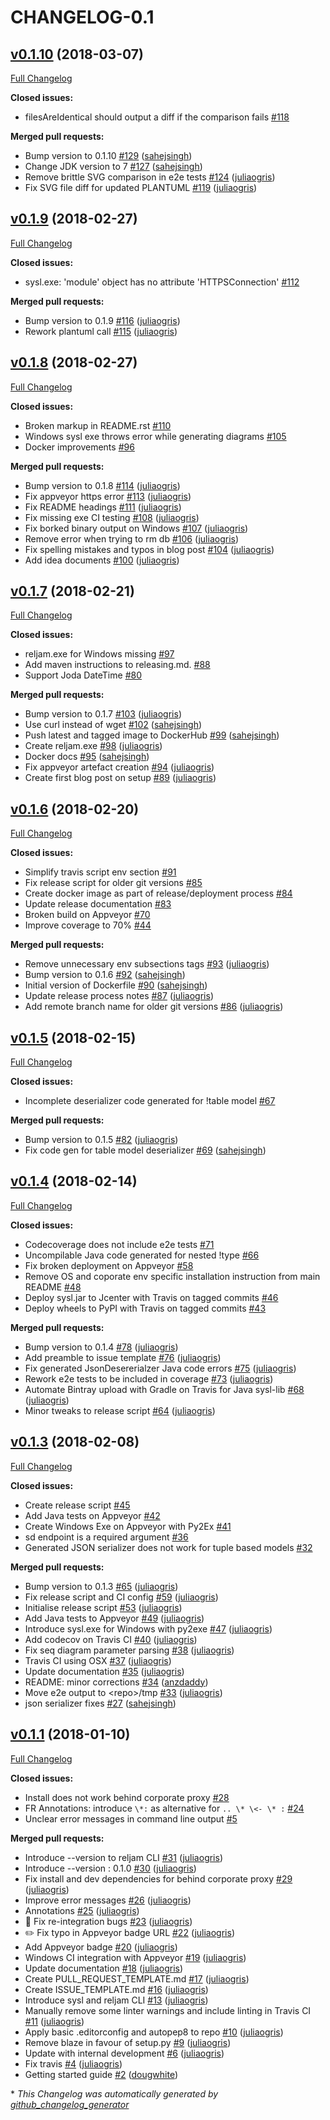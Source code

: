 # CHANGELOG-0.1

## [v0.1.10](https://github.com/joshcarp/sysl-printing/tree/v0.1.10) (2018-03-07)

[Full Changelog](https://github.com/joshcarp/sysl-printing/compare/v0.1.9...v0.1.10)

**Closed issues:**

- filesAreIdentical should output a diff if the comparison fails [\#118](https://github.com/joshcarp/sysl-printing/issues/118)

**Merged pull requests:**

- Bump version to 0.1.10 [\#129](https://github.com/joshcarp/sysl-printing/pull/129) ([sahejsingh](https://github.com/sahejsingh))
- Change JDK version to 7 [\#127](https://github.com/joshcarp/sysl-printing/pull/127) ([sahejsingh](https://github.com/sahejsingh))
- Remove brittle SVG comparison in e2e tests [\#124](https://github.com/joshcarp/sysl-printing/pull/124) ([juliaogris](https://github.com/juliaogris))
- Fix SVG file diff for updated PLANTUML [\#119](https://github.com/joshcarp/sysl-printing/pull/119) ([juliaogris](https://github.com/juliaogris))

## [v0.1.9](https://github.com/joshcarp/sysl-printing/tree/v0.1.9) (2018-02-27)

[Full Changelog](https://github.com/joshcarp/sysl-printing/compare/v0.1.8...v0.1.9)

**Closed issues:**

- sysl.exe: 'module' object has no attribute 'HTTPSConnection' [\#112](https://github.com/joshcarp/sysl-printing/issues/112)

**Merged pull requests:**

- Bump version to 0.1.9 [\#116](https://github.com/joshcarp/sysl-printing/pull/116) ([juliaogris](https://github.com/juliaogris))
- Rework plantuml call [\#115](https://github.com/joshcarp/sysl-printing/pull/115) ([juliaogris](https://github.com/juliaogris))

## [v0.1.8](https://github.com/joshcarp/sysl-printing/tree/v0.1.8) (2018-02-27)

[Full Changelog](https://github.com/joshcarp/sysl-printing/compare/v0.1.7...v0.1.8)

**Closed issues:**

- Broken markup in README.rst [\#110](https://github.com/joshcarp/sysl-printing/issues/110)
- Windows sysl exe throws error while generating diagrams [\#105](https://github.com/joshcarp/sysl-printing/issues/105)
- Docker improvements [\#96](https://github.com/joshcarp/sysl-printing/issues/96)

**Merged pull requests:**

- Bump version to 0.1.8 [\#114](https://github.com/joshcarp/sysl-printing/pull/114) ([juliaogris](https://github.com/juliaogris))
- Fix appveyor https error [\#113](https://github.com/joshcarp/sysl-printing/pull/113) ([juliaogris](https://github.com/juliaogris))
- Fix README headings [\#111](https://github.com/joshcarp/sysl-printing/pull/111) ([juliaogris](https://github.com/juliaogris))
- Fix missing exe CI testing [\#108](https://github.com/joshcarp/sysl-printing/pull/108) ([juliaogris](https://github.com/juliaogris))
- Fix borked binary output on Windows [\#107](https://github.com/joshcarp/sysl-printing/pull/107) ([juliaogris](https://github.com/juliaogris))
- Remove error when trying to rm db [\#106](https://github.com/joshcarp/sysl-printing/pull/106) ([juliaogris](https://github.com/juliaogris))
- Fix spelling mistakes and typos in blog post [\#104](https://github.com/joshcarp/sysl-printing/pull/104) ([juliaogris](https://github.com/juliaogris))
- Add idea documents [\#100](https://github.com/joshcarp/sysl-printing/pull/100) ([juliaogris](https://github.com/juliaogris))

## [v0.1.7](https://github.com/joshcarp/sysl-printing/tree/v0.1.7) (2018-02-21)

[Full Changelog](https://github.com/joshcarp/sysl-printing/compare/v0.1.6...v0.1.7)

**Closed issues:**

- reljam.exe for Windows missing [\#97](https://github.com/joshcarp/sysl-printing/issues/97)
- Add maven instructions to releasing.md. [\#88](https://github.com/joshcarp/sysl-printing/issues/88)
- Support Joda DateTime [\#80](https://github.com/joshcarp/sysl-printing/issues/80)

**Merged pull requests:**

- Bump version to 0.1.7 [\#103](https://github.com/joshcarp/sysl-printing/pull/103) ([juliaogris](https://github.com/juliaogris))
- Use curl instead of wget [\#102](https://github.com/joshcarp/sysl-printing/pull/102) ([sahejsingh](https://github.com/sahejsingh))
- Push latest and tagged image to DockerHub [\#99](https://github.com/joshcarp/sysl-printing/pull/99) ([sahejsingh](https://github.com/sahejsingh))
- Create reljam.exe  [\#98](https://github.com/joshcarp/sysl-printing/pull/98) ([juliaogris](https://github.com/juliaogris))
- Docker docs [\#95](https://github.com/joshcarp/sysl-printing/pull/95) ([sahejsingh](https://github.com/sahejsingh))
- Fix appveyor artefact creation [\#94](https://github.com/joshcarp/sysl-printing/pull/94) ([juliaogris](https://github.com/juliaogris))
- Create first blog post on setup [\#89](https://github.com/joshcarp/sysl-printing/pull/89) ([juliaogris](https://github.com/juliaogris))

## [v0.1.6](https://github.com/joshcarp/sysl-printing/tree/v0.1.6) (2018-02-20)

[Full Changelog](https://github.com/joshcarp/sysl-printing/compare/v0.1.5...v0.1.6)

**Closed issues:**

- Simplify travis script env section [\#91](https://github.com/joshcarp/sysl-printing/issues/91)
- Fix release script for older git versions [\#85](https://github.com/joshcarp/sysl-printing/issues/85)
- Create docker image as part of release/deployment process [\#84](https://github.com/joshcarp/sysl-printing/issues/84)
- Update release documentation [\#83](https://github.com/joshcarp/sysl-printing/issues/83)
- Broken build on Appveyor [\#70](https://github.com/joshcarp/sysl-printing/issues/70)
- Improve coverage to 70% [\#44](https://github.com/joshcarp/sysl-printing/issues/44)

**Merged pull requests:**

- Remove unnecessary env subsections tags [\#93](https://github.com/joshcarp/sysl-printing/pull/93) ([juliaogris](https://github.com/juliaogris))
- Bump version to 0.1.6 [\#92](https://github.com/joshcarp/sysl-printing/pull/92) ([sahejsingh](https://github.com/sahejsingh))
- Initial version of Dockerfile [\#90](https://github.com/joshcarp/sysl-printing/pull/90) ([sahejsingh](https://github.com/sahejsingh))
- Update release process notes [\#87](https://github.com/joshcarp/sysl-printing/pull/87) ([juliaogris](https://github.com/juliaogris))
- Add remote branch name for older git versions [\#86](https://github.com/joshcarp/sysl-printing/pull/86) ([juliaogris](https://github.com/juliaogris))

## [v0.1.5](https://github.com/joshcarp/sysl-printing/tree/v0.1.5) (2018-02-15)

[Full Changelog](https://github.com/joshcarp/sysl-printing/compare/v0.1.4...v0.1.5)

**Closed issues:**

- Incomplete deserializer code generated for !table model [\#67](https://github.com/joshcarp/sysl-printing/issues/67)

**Merged pull requests:**

- Bump version to 0.1.5 [\#82](https://github.com/joshcarp/sysl-printing/pull/82) ([juliaogris](https://github.com/juliaogris))
- Fix code gen for table model deserializer [\#69](https://github.com/joshcarp/sysl-printing/pull/69) ([sahejsingh](https://github.com/sahejsingh))

## [v0.1.4](https://github.com/joshcarp/sysl-printing/tree/v0.1.4) (2018-02-14)

[Full Changelog](https://github.com/joshcarp/sysl-printing/compare/v0.1.3...v0.1.4)

**Closed issues:**

- Codecoverage does not include e2e tests [\#71](https://github.com/joshcarp/sysl-printing/issues/71)
- Uncompilable Java code generated for nested !type [\#66](https://github.com/joshcarp/sysl-printing/issues/66)
- Fix broken deployment on Appveyor [\#58](https://github.com/joshcarp/sysl-printing/issues/58)
- Remove OS and coporate env specific installation instruction from main README [\#48](https://github.com/joshcarp/sysl-printing/issues/48)
- Deploy sysl.jar to Jcenter with Travis on tagged commits [\#46](https://github.com/joshcarp/sysl-printing/issues/46)
- Deploy wheels to PyPI with Travis on tagged commits [\#43](https://github.com/joshcarp/sysl-printing/issues/43)

**Merged pull requests:**

- Bump version to 0.1.4 [\#78](https://github.com/joshcarp/sysl-printing/pull/78) ([juliaogris](https://github.com/juliaogris))
- Add preamble to issue template [\#76](https://github.com/joshcarp/sysl-printing/pull/76) ([juliaogris](https://github.com/juliaogris))
- Fix generated JsonDesererialzer Java code errors [\#75](https://github.com/joshcarp/sysl-printing/pull/75) ([juliaogris](https://github.com/juliaogris))
- Rework e2e tests to be included in coverage [\#73](https://github.com/joshcarp/sysl-printing/pull/73) ([juliaogris](https://github.com/juliaogris))
- Automate Bintray upload with Gradle on Travis for Java sysl-lib [\#68](https://github.com/joshcarp/sysl-printing/pull/68) ([juliaogris](https://github.com/juliaogris))
- Minor tweaks to release script [\#64](https://github.com/joshcarp/sysl-printing/pull/64) ([juliaogris](https://github.com/juliaogris))

## [v0.1.3](https://github.com/joshcarp/sysl-printing/tree/v0.1.3) (2018-02-08)

[Full Changelog](https://github.com/joshcarp/sysl-printing/compare/v0.1.1...v0.1.3)

**Closed issues:**

- Create release script [\#45](https://github.com/joshcarp/sysl-printing/issues/45)
- Add Java tests on Appveyor [\#42](https://github.com/joshcarp/sysl-printing/issues/42)
- Create Windows Exe on Appveyor with Py2Ex [\#41](https://github.com/joshcarp/sysl-printing/issues/41)
- sd endpoint is a required argument [\#36](https://github.com/joshcarp/sysl-printing/issues/36)
- Generated JSON serializer does not work for tuple based models [\#32](https://github.com/joshcarp/sysl-printing/issues/32)

**Merged pull requests:**

- Bump version to 0.1.3 [\#65](https://github.com/joshcarp/sysl-printing/pull/65) ([juliaogris](https://github.com/juliaogris))
- Fix release script and CI config [\#59](https://github.com/joshcarp/sysl-printing/pull/59) ([juliaogris](https://github.com/juliaogris))
- Initialise release script [\#53](https://github.com/joshcarp/sysl-printing/pull/53) ([juliaogris](https://github.com/juliaogris))
- Add Java tests to Appveyor [\#49](https://github.com/joshcarp/sysl-printing/pull/49) ([juliaogris](https://github.com/juliaogris))
- Introduce sysl.exe for Windows with py2exe [\#47](https://github.com/joshcarp/sysl-printing/pull/47) ([juliaogris](https://github.com/juliaogris))
- Add codecov on Travis CI [\#40](https://github.com/joshcarp/sysl-printing/pull/40) ([juliaogris](https://github.com/juliaogris))
- Fix seq diagram parameter parsing [\#38](https://github.com/joshcarp/sysl-printing/pull/38) ([juliaogris](https://github.com/juliaogris))
- Travis CI using OSX [\#37](https://github.com/joshcarp/sysl-printing/pull/37) ([juliaogris](https://github.com/juliaogris))
- Update documentation [\#35](https://github.com/joshcarp/sysl-printing/pull/35) ([juliaogris](https://github.com/juliaogris))
- README: minor corrections [\#34](https://github.com/joshcarp/sysl-printing/pull/34) ([anzdaddy](https://github.com/anzdaddy))
- Move e2e output to \<repo\>/tmp [\#33](https://github.com/joshcarp/sysl-printing/pull/33) ([juliaogris](https://github.com/juliaogris))
- json serializer fixes [\#27](https://github.com/joshcarp/sysl-printing/pull/27) ([sahejsingh](https://github.com/sahejsingh))

## [v0.1.1](https://github.com/joshcarp/sysl-printing/tree/v0.1.1) (2018-01-10)

[Full Changelog](https://github.com/joshcarp/sysl-printing/compare/5639841c71db508cd92a95564bb20e9d86c784db...v0.1.1)

**Closed issues:**

- Install does not work behind corporate proxy [\#28](https://github.com/joshcarp/sysl-printing/issues/28)
- FR Annotations: introduce `\*:` as alternative for `.. \* \<- \* :` [\#24](https://github.com/joshcarp/sysl-printing/issues/24)
- Unclear error messages in command line output [\#5](https://github.com/joshcarp/sysl-printing/issues/5)

**Merged pull requests:**

- Introduce --version to reljam CLI [\#31](https://github.com/joshcarp/sysl-printing/pull/31) ([juliaogris](https://github.com/juliaogris))
- Introduce --version : 0.1.0 [\#30](https://github.com/joshcarp/sysl-printing/pull/30) ([juliaogris](https://github.com/juliaogris))
- Fix install and dev dependencies for behind corporate proxy [\#29](https://github.com/joshcarp/sysl-printing/pull/29) ([juliaogris](https://github.com/juliaogris))
- Improve error messages [\#26](https://github.com/joshcarp/sysl-printing/pull/26) ([juliaogris](https://github.com/juliaogris))
- Annotations [\#25](https://github.com/joshcarp/sysl-printing/pull/25) ([juliaogris](https://github.com/juliaogris))
- :bug: Fix re-integration bugs [\#23](https://github.com/joshcarp/sysl-printing/pull/23) ([juliaogris](https://github.com/juliaogris))
- :pencil2: Fix typo in Appveyor badge URL [\#22](https://github.com/joshcarp/sysl-printing/pull/22) ([juliaogris](https://github.com/juliaogris))
- Add Appveyor badge [\#20](https://github.com/joshcarp/sysl-printing/pull/20) ([juliaogris](https://github.com/juliaogris))
- Windows CI integration with Appveyor [\#19](https://github.com/joshcarp/sysl-printing/pull/19) ([juliaogris](https://github.com/juliaogris))
- Update documentation [\#18](https://github.com/joshcarp/sysl-printing/pull/18) ([juliaogris](https://github.com/juliaogris))
- Create PULL\_REQUEST\_TEMPLATE.md [\#17](https://github.com/joshcarp/sysl-printing/pull/17) ([juliaogris](https://github.com/juliaogris))
- Create ISSUE\_TEMPLATE.md [\#16](https://github.com/joshcarp/sysl-printing/pull/16) ([juliaogris](https://github.com/juliaogris))
- Introduce sysl and reljam CLI [\#13](https://github.com/joshcarp/sysl-printing/pull/13) ([juliaogris](https://github.com/juliaogris))
- Manually remove some linter warnings and include linting in Travis CI [\#11](https://github.com/joshcarp/sysl-printing/pull/11) ([juliaogris](https://github.com/juliaogris))
- Apply basic .editorconfig and autopep8 to repo [\#10](https://github.com/joshcarp/sysl-printing/pull/10) ([juliaogris](https://github.com/juliaogris))
- Remove blaze in favour of setup.py [\#9](https://github.com/joshcarp/sysl-printing/pull/9) ([juliaogris](https://github.com/juliaogris))
- Update with internal development [\#6](https://github.com/joshcarp/sysl-printing/pull/6) ([juliaogris](https://github.com/juliaogris))
- Fix travis [\#4](https://github.com/joshcarp/sysl-printing/pull/4) ([juliaogris](https://github.com/juliaogris))
- Getting started guide [\#2](https://github.com/joshcarp/sysl-printing/pull/2) ([dougwhite](https://github.com/dougwhite))



\* *This Changelog was automatically generated by [github_changelog_generator](https://github.com/github-changelog-generator/github-changelog-generator)*
